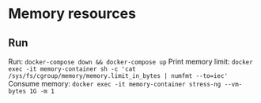 # Memory resources


## Run
Run: `docker-compose down && docker-compose up`
Print memory limit: `docker exec -it memory-container sh -c 'cat /sys/fs/cgroup/memory/memory.limit_in_bytes | numfmt --to=iec'`
Consume memory: `docker exec -it memory-container stress-ng --vm-bytes 1G -m 1`
